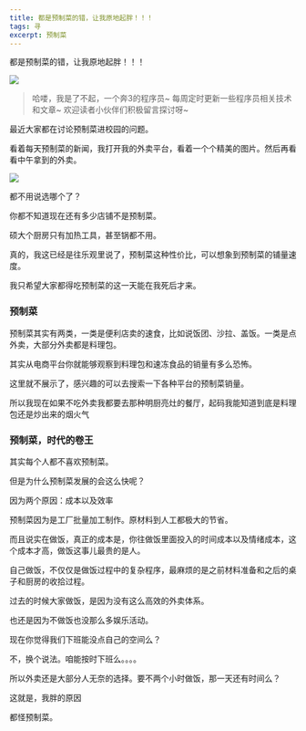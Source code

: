 ```yaml
---
title: 都是预制菜的错，让我原地起胖！！！
tags: 寻
excerpt: 预制菜
---
```


都是预制菜的错，让我原地起胖！！！

![](https://files.mdnice.com/user/26505/7305097f-1c02-42ed-8c36-54a680de9c42.png)
> 哈喽，我是了不起，一个奔3的程序员~
> 每周定时更新一些程序员相关技术和文章~
>欢迎读者小伙伴们积极留言探讨呀~


最近大家都在讨论预制菜进校园的问题。

看着每天预制菜的新闻，我打开我的外卖平台，看着一个个精美的图片。然后再看看中午拿到的外卖。



![](https://files.mdnice.com/user/26505/7305097f-1c02-42ed-8c36-54a680de9c42.png)


都不用说选哪个了？

你都不知道现在还有多少店铺不是预制菜。

硕大个厨房只有加热工具，甚至锅都不用。


真的，我这已经是往乐观里说了，预制菜这种性价比，可以想象到预制菜的铺量速度。

我只希望大家都得吃预制菜的这一天能在我死后才来。


### 预制菜

预制菜其实有两类，一类是便利店卖的速食，比如说饭团、沙拉、盖饭。一类是点外卖，大部分外卖都是料理包。

其实从电商平台你就能够观察到料理包和速冻食品的销量有多么恐怖。


这里就不展示了，感兴趣的可以去搜索一下各种平台的预制菜销量。


所以我现在如果不吃外卖我都要去那种明厨亮灶的餐厅，起码我能知道到底是料理包还是炒出来的烟火气

### 预制菜，时代的卷王

其实每个人都不喜欢预制菜。

但是为什么预制菜发展的会这么快呢？

因为两个原因：成本以及效率

预制菜因为是工厂批量加工制作。原材料到人工都极大的节省。

而且说实在做饭，真正的成本是，你往做饭里面投入的时间成本以及情绪成本，这个成本才高，做饭这事儿最贵的是人。

自己做饭，不仅仅是做饭过程中的复杂程序，最麻烦的是之前材料准备和之后的桌子和厨房的收拾过程。


过去的时候大家做饭，是因为没有这么高效的外卖体系。

也还是因为不做饭也没那么多娱乐活动。

现在你觉得我们下班能没点自己的空间么？

不，换个说法。咱能按时下班么。。。。

所以外卖还是大部分人无奈的选择。要不两个小时做饭，那一天还有时间么？

这就是，我胖的原因

都怪预制菜。




